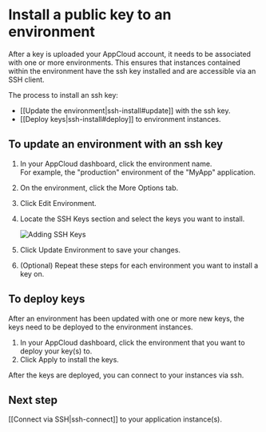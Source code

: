 # Install a public key to an environment

After a key is uploaded your AppCloud account, it needs to be associated with one or more
environments. This ensures that instances contained within the environment
have the ssh key installed and are accessible via an SSH client. 

The process to install an ssh key:

* [[Update the environment|ssh-install#update]] with the ssh key.
* [[Deploy keys|ssh-install#deploy]] to environment instances.


<h2 id="update">To update an environment with an ssh key</h2>

1. In your AppCloud dashboard, click the environment name.  
    For example, the "production" environment of the "MyApp" application.
3. On the environment, click the More Options tab. 
4. Click Edit Environment.
6. Locate the SSH Keys section and select the keys you want to install.  
  
    ![Adding SSH Keys](images/manage_ssh_keys.jpg)
  
7. Click Update Environment to save your changes.
8. (Optional) Repeat these steps for each environment you want to install a key on.


<h2 id="deploy">To deploy keys</h2>

After an environment has been updated with one or more new keys, the keys need to be
deployed to the environment instances.

1. In your AppCloud dashboard, click the environment that you want to deploy your key(s) to.
2. Click Apply to install the keys.

After the keys are deployed, you can connect to your instances via ssh.

## Next step

[[Connect via SSH|ssh-connect]] to your application instance(s).
